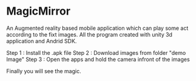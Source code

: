 # MagicMirror

An Augmented reality based mobile application which can play some act according to the fixt images. All the program created with unity 3d application and Andrid SDK.

Step 1 : Install the .apk file
Step 2 : Download images from folder "demo Image"
Step 3 : Open the apps and hold the camera infront of the images

Finally you will see the magic.
